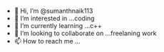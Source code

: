 - 👋 Hi, I’m @sumanthnaik113
- 👀 I’m interested in ...coding
- 🌱 I’m currently learning ...c++
- 💞️ I’m looking to collaborate on ...freelaning work
- 📫 How to reach me ...

<!---
sumanthnaik113/sumanthnaik113 is a ✨ special ✨ repository because its `README.md` (this file) appears on your GitHub profile.
You can click the Preview link to take a look at your changes.
--->
